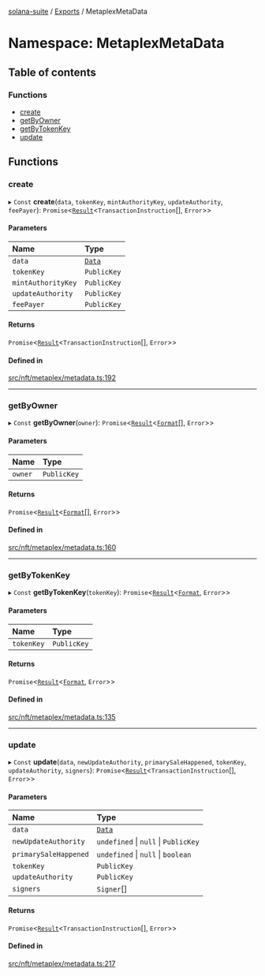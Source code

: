 [solana-suite](../README.md) / [Exports](../modules.md) / MetaplexMetaData

# Namespace: MetaplexMetaData

## Table of contents

### Functions

- [create](MetaplexMetaData.md#create)
- [getByOwner](MetaplexMetaData.md#getbyowner)
- [getByTokenKey](MetaplexMetaData.md#getbytokenkey)
- [update](MetaplexMetaData.md#update)

## Functions

### create

▸ `Const` **create**(`data`, `tokenKey`, `mintAuthorityKey`, `updateAuthority`, `feePayer`): `Promise`<[`Result`](../modules.md#result)<`TransactionInstruction`[], `Error`\>\>

#### Parameters

| Name | Type |
| :------ | :------ |
| `data` | [`Data`](../classes/MetaplexInstructure.Data.md) |
| `tokenKey` | `PublicKey` |
| `mintAuthorityKey` | `PublicKey` |
| `updateAuthority` | `PublicKey` |
| `feePayer` | `PublicKey` |

#### Returns

`Promise`<[`Result`](../modules.md#result)<`TransactionInstruction`[], `Error`\>\>

#### Defined in

[src/nft/metaplex/metadata.ts:192](https://github.com/fukaoi/solana-suite/blob/3d6e966/src/nft/metaplex/metadata.ts#L192)

___

### getByOwner

▸ `Const` **getByOwner**(`owner`): `Promise`<[`Result`](../modules.md#result)<[`Format`](../interfaces/Metaplex.Format.md)[], `Error`\>\>

#### Parameters

| Name | Type |
| :------ | :------ |
| `owner` | `PublicKey` |

#### Returns

`Promise`<[`Result`](../modules.md#result)<[`Format`](../interfaces/Metaplex.Format.md)[], `Error`\>\>

#### Defined in

[src/nft/metaplex/metadata.ts:160](https://github.com/fukaoi/solana-suite/blob/3d6e966/src/nft/metaplex/metadata.ts#L160)

___

### getByTokenKey

▸ `Const` **getByTokenKey**(`tokenKey`): `Promise`<[`Result`](../modules.md#result)<[`Format`](../interfaces/Metaplex.Format.md), `Error`\>\>

#### Parameters

| Name | Type |
| :------ | :------ |
| `tokenKey` | `PublicKey` |

#### Returns

`Promise`<[`Result`](../modules.md#result)<[`Format`](../interfaces/Metaplex.Format.md), `Error`\>\>

#### Defined in

[src/nft/metaplex/metadata.ts:135](https://github.com/fukaoi/solana-suite/blob/3d6e966/src/nft/metaplex/metadata.ts#L135)

___

### update

▸ `Const` **update**(`data`, `newUpdateAuthority`, `primarySaleHappened`, `tokenKey`, `updateAuthority`, `signers`): `Promise`<[`Result`](../modules.md#result)<`TransactionInstruction`[], `Error`\>\>

#### Parameters

| Name | Type |
| :------ | :------ |
| `data` | [`Data`](../classes/MetaplexInstructure.Data.md) |
| `newUpdateAuthority` | `undefined` \| ``null`` \| `PublicKey` |
| `primarySaleHappened` | `undefined` \| ``null`` \| `boolean` |
| `tokenKey` | `PublicKey` |
| `updateAuthority` | `PublicKey` |
| `signers` | `Signer`[] |

#### Returns

`Promise`<[`Result`](../modules.md#result)<`TransactionInstruction`[], `Error`\>\>

#### Defined in

[src/nft/metaplex/metadata.ts:217](https://github.com/fukaoi/solana-suite/blob/3d6e966/src/nft/metaplex/metadata.ts#L217)
